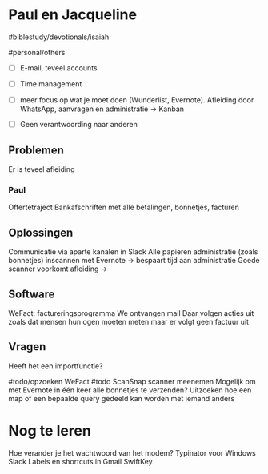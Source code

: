 # Paul en Jacqueline
#biblestudy/devotionals/isaiah

#personal/others

- [ ] E-mail, teveel accounts
- [ ] Time management
- [ ] meer focus op wat je moet doen (Wunderlist, Evernote). Afleiding door WhatsApp, aanvragen en administratie -> Kanban 

- [ ] Geen verantwoording naar anderen

## Problemen
Er is teveel afleiding

### Paul
Offertetraject
Bankafschriften met alle betalingen, bonnetjes, facturen

## Oplossingen
Communicatie via aparte kanalen in Slack
Alle papieren administratie (zoals bonnetjes) inscannen met Evernote -> bespaart tijd aan administratie
Goede scanner voorkomt afleiding -> 

## Software
WeFact: factureringsprogramma 
We ontvangen mail 
Daar volgen acties uit zoals dat mensen hun ogen moeten meten
maar er volgt geen factuur uit

## Vragen
Heeft het een importfunctie? 

#todo/opzoeken  WeFact
#todo  ScanSnap scanner meenemen 
Mogelijk om met Evernote in één keer alle bonnetjes te verzenden? 
Uitzoeken hoe een map of een bepaalde query gedeeld kan worden met iemand anders


# Nog te leren
Hoe verander je het wachtwoord van het modem?
Typinator voor Windows
Slack
Labels en shortcuts in Gmail
SwiftKey